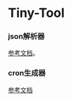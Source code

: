 # Tiny-Tool
### json解析器 
[参考文档](https://blog.csdn.net/chunlaiqingke/article/details/136609765)。
### cron生成器
[参考文档](https://blog.csdn.net/chunlaiqingke/article/details/136796114)
